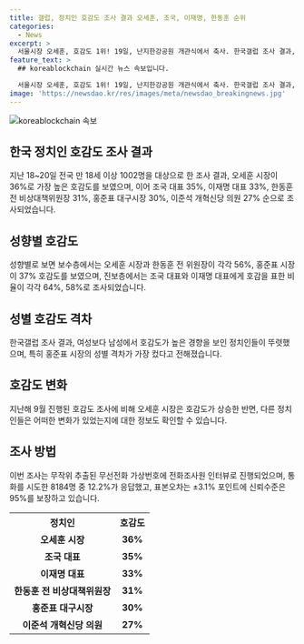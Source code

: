 ```yaml
---
title: 갤럽, 정치인 호감도 조사 결과 오세훈, 조국, 이재명, 한동훈 순위
categories:
  - News
excerpt: >
  서울시장 오세훈, 호감도 1위! 19일, 난지한강공원 개관식에서 축사. 한국갤럽 조사 결과, 오세훈 36%로 1위를 기록하며 조국, 이재명, 한동훈을 앞섬. 보수층에서는 오세훈 56% 호감도, 홍준표 37%, 진보층에서는 조국 64%, 이재명 58% 호감. 여성 대비 남성 호감도가 높았으며, 반대로 비호감도는 이준석 61%, 홍준표 60%, 이재명, 한동훈 58%, 조국 54%, 오세훈 50%를 기록.
feature_text: >
  ## koreablockchain 실시간 뉴스 속보입니다.

  서울시장 오세훈, 호감도 1위! 19일, 난지한강공원 개관식에서 축사. 한국갤럽 조사 결과, 오세훈 36%로 1위를 기록하며 조국, 이재명, 한동훈을 앞섬. 보수층에서는 오세훈 56% 호감도, 홍준표 37%, 진보층에서는 조국 64%, 이재명 58% 호감. 여성 대비 남성 호감도가 높았으며, 반대로 비호감도는 이준석 61%, 홍준표 60%, 이재명, 한동훈 58%, 조국 54%, 오세훈 50%를 기록.
image: 'https://newsdao.kr/res/images/meta/newsdao_breakingnews.jpg'
---
```


<p><img src="https://newsdao.kr/res/images/meta/newsdao_breakingnews.jpg" alt="koreablockchain 속보" /></p>

<h2 data-ke-size="size26">한국 정치인 호감도 조사 결과</h2>

<p data-ke-size="size16">지난 18~20일 전국 만 18세 이상 1002명을 대상으로 한 조사 결과, 오세훈 시장이 36%로 가장 높은 호감도를 보였으며, 이어 조국 대표 35%, 이재명 대표 33%, 한동훈 전 비상대책위원장 31%, 홍준표 대구시장 30%, 이준석 개혁신당 의원 27% 순으로 조사되었습니다.</p>

<h2 data-ke-size="size26">성향별 호감도</h2>

<p data-ke-size="size16">성향별로 보면 보수층에서는 오세훈 시장과 한동훈 전 위원장이 각각 56%, 홍준표 시장이 37% 호감도를 보였으며, 진보층에서는 조국 대표와 이재명 대표에게 호감을 표한 비율이 각각 64%, 58%로 조사되었습니다.</p>

<h2 data-ke-size="size26">성별 호감도 격차</h2>

<p data-ke-size="size16">한국갤럽 조사 결과, 여성보다 남성에서 호감도가 높은 경향을 보인 정치인들이 뚜렷했으며, 특히 홍준표 시장의 성별 격차가 가장 컸다고 전해졌습니다.</p>

<h2 data-ke-size="size26">호감도 변화</h2>

<p data-ke-size="size16">지난해 9월 진행된 호감도 조사에 비해 오세훈 시장은 호감도가 상승한 반면, 다른 정치인들은 어떠한 변화가 있었는지에 대한 정보도 확인할 수 있습니다.</p>

<h2 data-ke-size="size26">조사 방법</h2>

<p data-ke-size="size16">이번 조사는 무작위 추출된 무선전화 가상번호에 전화조사원 인터뷰로 진행되었으며, 통화를 시도한 8184명 중 12.2%가 응답했고, 표본오차는 ±3.1% 포인트에 신뢰수준은 95%를 보장하고 있습니다.</p>

<table>
    <tr>
        <th>정치인</th>
        <th>호감도</th>
    </tr>
    <tr>
        <td style="text-align: center; height: 17px;"><b>오세훈 시장</b></td>
        <td style="text-align: center; height: 17px;"><b>36%</b></td>
    </tr>
    <tr>
        <td style="text-align: center; height: 17px;"><b>조국 대표</b></td>
        <td style="text-align: center; height: 17px;"><b>35%</b></td>
    </tr>
    <tr>
        <td style="text-align: center; height: 17px;"><b>이재명 대표</b></td>
        <td style="text-align: center; height: 17px;"><b>33%</b></td>
    </tr>
    <tr>
        <td style="text-align: center; height: 17px;"><b>한동훈 전 비상대책위원장</b></td>
        <td style="text-align: center; height: 17px;"><b>31%</b></td>
    </tr>
    <tr>
        <td style="text-align: center; height: 17px;"><b>홍준표 대구시장</b></td>
        <td style="text-align: center; height: 17px;"><b>30%</b></td>
    </tr>
    <tr>
        <td style="text-align: center; height: 17px;"><b>이준석 개혁신당 의원</b></td>
        <td style="text-align: center; height: 17px;"><b>27%</b></td>
    </tr>
</table>

<p data-ke-size="size16">&nbsp;</p>

